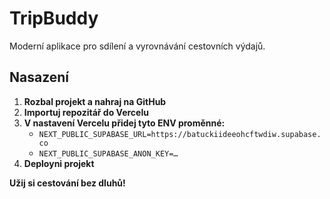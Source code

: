 # TripBuddy

Moderní aplikace pro sdílení a vyrovnávání cestovních výdajů.

## Nasazení

1. **Rozbal projekt a nahraj na GitHub**
2. **Importuj repozitář do Vercelu**
3. **V nastavení Vercelu přidej tyto ENV proměnné:**
   - `NEXT_PUBLIC_SUPABASE_URL=https://batuckiideeohcftwdiw.supabase.co`
   - `NEXT_PUBLIC_SUPABASE_ANON_KEY=…`
4. **Deployni projekt**

**Užij si cestování bez dluhů!**

